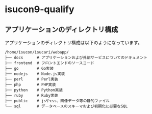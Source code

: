 # isucon9-qualify

## アプリケーションのディレクトリ構成

アプリケーションのディレクトリ構成は以下のようになっています。

```
/home/isucon/isucari/webapp/
├── docs      # アプリケーションおよび外部サービスについてのドキュメント
├── frontend  # フロントエンドのソースコード
├── go        # Go実装
├── nodejs    # Node.js実装
├── perl      # Perl実装
├── php       # PHP実装
├── python    # Python実装
├── ruby      # Ruby実装
├── public    # jsやcss、画像データ等の静的ファイル
└── sql       # データベースのスキーマおよび初期化に必要なSQL
```
